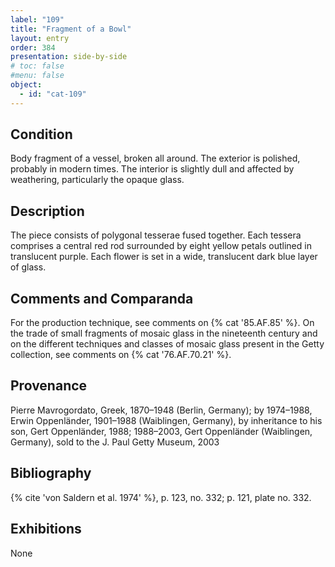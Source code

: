 ```yaml
---
label: "109"
title: "Fragment of a Bowl"
layout: entry
order: 384
presentation: side-by-side
# toc: false
#menu: false 
object:
  - id: "cat-109"
---
```


## Condition

Body fragment of a vessel, broken all around. The exterior is polished, probably in modern times. The interior is slightly dull and affected by weathering, particularly the opaque glass.

## Description

The piece consists of polygonal tesserae fused together. Each tessera comprises a central red rod surrounded by eight yellow petals outlined in translucent purple. Each flower is set in a wide, translucent dark blue layer of glass.

## Comments and Comparanda

For the production technique, see comments on {% cat '85.AF.85' %}. On the trade of small fragments of mosaic glass in the nineteenth century and on the different techniques and classes of mosaic glass present in the Getty collection, see comments on {% cat '76.AF.70.21' %}.

## Provenance

Pierre Mavrogordato, Greek, 1870–1948 (Berlin, Germany); by 1974–1988, Erwin Oppenländer, 1901–1988 (Waiblingen, Germany), by inheritance to his son, Gert Oppenländer, 1988; 1988–2003, Gert Oppenländer (Waiblingen, Germany), sold to the J. Paul Getty Museum, 2003

## Bibliography

{% cite 'von Saldern et al. 1974' %}, p. 123, no. 332; p. 121, plate no. 332.

## Exhibitions

None